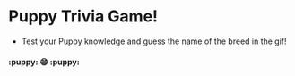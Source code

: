 # Puppy Trivia Game!

* Test your Puppy knowledge and guess the name of the breed in the gif!

#### :puppy: :smile: :puppy:
